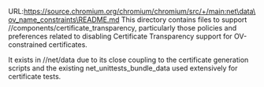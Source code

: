 URL:https://source.chromium.org/chromium/chromium/src/+/main:net\data\ov_name_constraints\README.md
This directory contains files to support //components/certificate_transparency,
particularly those policies and preferences related to disabling Certificate
Transparency support for OV-constrained certificates.

It exists in //net/data due to its close coupling to the certificate generation
scripts and the existing net_unittests_bundle_data used extensively for
certificate tests.
